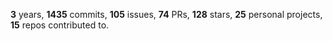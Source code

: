 **3** years, **1435** commits, **105** issues, **74** PRs, **128** stars, **25** personal projects, **15** repos contributed to.
